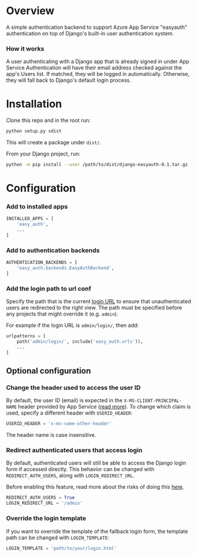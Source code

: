 # Overview

A simple authentication backend to support Azure App Service "easyauth" authentication on top of Django's built-in user authentication system.

### How it works

A user authenticating with a Django app that is already signed in under App Service Authentication will have their email address checked against the app's Users list. If matched, they will be logged in automatically. Otherwise, they will fall back to Django's default login process.

# Installation

Clone this repo and in the root run:
```sh
python setup.py sdist
```

This will create a package under `dist/`.

From your Django project, run:
```sh
python -m pip install --user /path/to/dist/django-easyauth-0.1.tar.gz
```

# Configuration

### Add to installed apps

```py
INSTALLED_APPS = [
    'easy_auth',
    ...
]
```

### Add to authentication backends
```py
AUTHENTICATION_BACKENDS = [
    'easy_auth.backends.EasyAuthBackend',
]
```

### Add the login path to url conf

Specify the path that is the current [login URL](https://docs.djangoproject.com/en/4.0/ref/settings/#login-url) to ensure that unauthenticated users are redirected to the right view. The path must be specified before any projects that might override it (e.g. `admin`).

For example if the login URL is `admin/login/`, then add:

```py
urlpatterns = [
    path('admin/login/', include('easy_auth.urls')),
    ...
]
```

## Optional configuration

### Change the header used to access the user ID

By default, the user ID (email) is expected in the `X-MS-CLIENT-PRINCIPAL-NAME` header provided by App Service ([read more](https://docs.microsoft.com/en-us/azure/app-service/configure-authentication-user-identities)). To change which claim is used, specify a different header with `USERID_HEADER`:

```py
USERID_HEADER = 'x-ms-some-other-header'
```

The header name is case insensitive.

### Redirect authenticated users that access login

By default, authenticated users will still be able to access the Django login form if accessed directly. This behavior can be changed with `REDIRECT_AUTH_USERS`, along with `LOGIN_REDIRECT_URL`.

Before enabling this feature, read more about the risks of doing this [here](https://docs.djangoproject.com/en/4.0/topics/auth/default/#django.contrib.auth.views.LoginView.redirect_authenticated_user).

```py
REDIRECT_AUTH_USERS = True
LOGIN_REDIRECT_URL = '/admin'
```

### Override the login template

If you want to override the template of the fallback login form, the template path can be changed with `LOGIN_TEMPLATE`:

```py
LOGIN_TEMPLATE = 'path/to/your/login.html'
```
